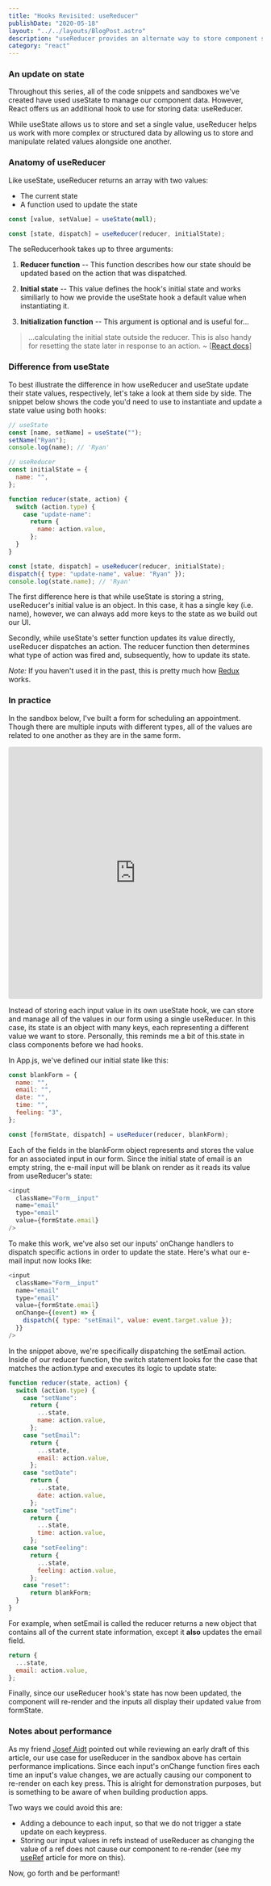 ```yaml
---
title: "Hooks Revisited: useReducer"
publishDate: "2020-05-18"
layout: "../../layouts/BlogPost.astro"
description: "useReducer provides an alternate way to store component state beyond useState. It is especially useful for storing complex data structures and/or related values."
category: "react"
---
```


### An update on state

Throughout this series, all of the code snippets and sandboxes we've created have used useState to manage our component data. However, React offers us an additional hook to use for storing data: useReducer.

While useState allows us to store and set a single value, useReducer helps us work with more complex or structured data by allowing us to store and manipulate related values alongside one another.

### Anatomy of useReducer

Like useState, useReducer returns an array with two values:

- The current state
- A function used to update the state

```javascript
const [value, setValue] = useState(null);

const [state, dispatch] = useReducer(reducer, initialState);
```

The seReducerhook takes up to three arguments:

1. **Reducer function** -- This function describes how our state should be updated based on the action that was dispatched.

2. **Initial state** -- This value defines the hook's initial state and works similiarly to how we provide the useState hook a default value when instantiating it.

3. **Initialization function** -- This argument is optional and is useful for...

> ...calculating the initial state outside the reducer. This is also handy for resetting the state later in response to an action. ~ [[React docs](https://reactjs.org/docs/hooks-reference.html#lazy-initialization)]

### Difference from useState

To best illustrate the difference in how useReducer and useState update their state values, respectively, let's take a look at them side by side. The snippet below shows the code you'd need to use to instantiate and update a state value using both hooks:

```javascript
// useState
const [name, setName] = useState("");
setName("Ryan");
console.log(name); // 'Ryan'

// useReducer
const initialState = {
  name: "",
};

function reducer(state, action) {
  switch (action.type) {
    case "update-name":
      return {
        name: action.value,
      };
  }
}

const [state, dispatch] = useReducer(reducer, initialState);
dispatch({ type: "update-name", value: "Ryan" });
console.log(state.name); // 'Ryan'
```

The first difference here is that while useState is storing a string, useReducer's initial value is an object. In this case, it has a single key (i.e. name), however, we can always add more keys to the state as we build out our UI.

Secondly, while useState's setter function updates its value directly, useReducer dispatches an action. The reducer function then determines what type of action was fired and, subsequently, how to update its state.

_Note:_ If you haven't used it in the past, this is pretty much how [Redux](https://redux.js.org/) works.

### In practice

In the sandbox below, I've built a form for scheduling an appointment. Though there are multiple inputs with different types, all of the values are related to one another as they are in the same form.

<iframe
  src="https://codesandbox.io/embed/hooksusereducer-5rntg?fontsize=14&hidenavigation=1&theme=dark"
  style="width:100%; height:500px; border:0; border-radius: 4px; overflow:hidden;"
  title="hooks/useReducer"
  allow="accelerometer; ambient-light-sensor; camera; encrypted-media; geolocation; gyroscope; hid; microphone; midi; payment; usb; vr"
  sandbox="allow-forms allow-modals allow-popups allow-presentation allow-same-origin allow-scripts"
></iframe>

Instead of storing each input value in its own useState hook, we can store and manage all of the values in our form using a single useReducer. In this case, its state is an object with many keys, each representing a different value we want to store. Personally, this reminds me a bit of this.state in class components before we had hooks.

In App.js, we've defined our initial state like this:

```javascript
const blankForm = {
  name: "",
  email: "",
  date: "",
  time: "",
  feeling: "3",
};

const [formState, dispatch] = useReducer(reducer, blankForm);
```

Each of the fields in the blankForm object represents and stores the value for an associated input in our form. Since the initial state of email is an empty string, the e-mail input will be blank on render as it reads its value from useReducer's state:

```javascript
<input
  className="Form__input"
  name="email"
  type="email"
  value={formState.email}
/>
```

To make this work, we've also set our inputs' onChange handlers to dispatch specific actions in order to update the state. Here's what our e-mail input now looks like:

```javascript
<input
  className="Form__input"
  name="email"
  type="email"
  value={formState.email}
  onChange={(event) => {
    dispatch({ type: "setEmail", value: event.target.value });
  }}
/>
```

In the snippet above, we're specifically dispatching the setEmail action. Inside of our reducer function, the switch statement looks for the case that matches the action.type and executes its logic to update state:

```javascript
function reducer(state, action) {
  switch (action.type) {
    case "setName":
      return {
        ...state,
        name: action.value,
      };
    case "setEmail":
      return {
        ...state,
        email: action.value,
      };
    case "setDate":
      return {
        ...state,
        date: action.value,
      };
    case "setTime":
      return {
        ...state,
        time: action.value,
      };
    case "setFeeling":
      return {
        ...state,
        feeling: action.value,
      };
    case "reset":
      return blankForm;
  }
}
```

For example, when setEmail is called the reducer returns a new object that contains all of the current state information, except it **also** updates the email field.

```javascript
return {
  ...state,
  email: action.value,
};
```

Finally, since our useReducer hook's state has now been updated, the component will re-render and the inputs all display their updated value from formState.

### Notes about performance

As my friend [Josef Aidt](https://josefaidt.dev/) pointed out while reviewing an early draft of this article, our use case for useReducer in the sandbox above has certain performance implications. Since each input's onChange function fires each time an input's value changes, we are actually causing our component to re-render on each key press. This is alright for demonstration purposes, but is something to be aware of when building production apps.

Two ways we could avoid this are:

- Adding a debounce to each input, so that we do not trigger a state update on each keypress.
- Storing our input values in refs instead of useReducer as changing the value of a ref does not cause our component to re-render (see my <a href="/posts/hooks-useref">useRef</a> article for more on this).

Now, go forth and be performant!
